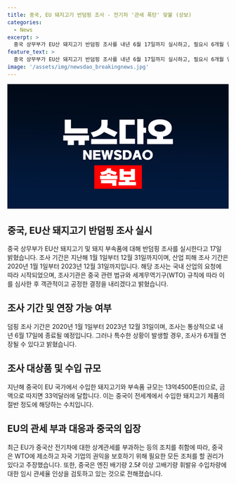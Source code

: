 ```yaml
---
title: 중국, EU 돼지고기 반덤핑 조사 - 전기차 '관세 폭탄' 맞불 (상보)
categories:
  - News
excerpt: >
  중국 상무부가 EU산 돼지고기 반덤핑 조사를 내년 6월 17일까지 실시하고, 필요시 6개월 연장할 수 있다고 밝혔다. 이에 따라 중국은 EU가 중국산 전기차에 부과한 관세를 WTO 위반으로 판단, 필요한 조치를 취할 것이라 언급했다. 중국에서 수입한 EU 돼지고기 규모가 매우 크며, 해당 조사는 국내 산업 요청에 따라 시작된 것으로 밝혀졌으며 공정한 결정을 내릴 것이라고 강조했다.
feature_text: >
  중국 상무부가 EU산 돼지고기 반덤핑 조사를 내년 6월 17일까지 실시하고, 필요시 6개월 연장할 수 있다고 밝혔다. 이에 따라 중국은 EU가 중국산 전기차에 부과한 관세를 WTO 위반으로 판단, 필요한 조치를 취할 것이라 언급했다. 중국에서 수입한 EU 돼지고기 규모가 매우 크며, 해당 조사는 국내 산업 요청에 따라 시작된 것으로 밝혀졌으며 공정한 결정을 내릴 것이라고 강조했다.
image: '/assets/img/newsdao_breakingnews.jpg'
---
```


<p><img src="/assets/img/newsdao_breakingnews.jpg" alt="firstkoreanews 속보" /></p>

<h2 data-ke-size="size26">중국, EU산 돼지고기 반덤핑 조사 실시</h2>

<p data-ke-size="size16">중국 상무부가 EU산 돼지고기 및 돼지 부속품에 대해 반덤핑 조사를 실시한다고 17일 밝혔습니다. 조사 기간은 지난해 1월 1일부터 12월 31일까지이며, 산업 피해 조사 기간은 2020년 1월 1일부터 2023년 12월 31일까지입니다. 해당 조사는 국내 산업의 요청에 따라 시작되었으며, 조사기관은 중국 관련 법규와 세계무역기구(WTO) 규칙에 따라 이를 심사한 후 객관적이고 공정한 결정을 내리겠다고 밝혔습니다.</p>

<h2 data-ke-size="size26">조사 기간 및 연장 가능 여부</h2>

<p data-ke-size="size16">덤핑 조사 기간은 2020년 1월 1일부터 2023년 12월 31일이며, 조사는 통상적으로 내년 6월 17일에 종료될 예정입니다. 그러나 특수한 상황이 발생할 경우, 조사가 6개월 연장될 수 있다고 밝혔습니다.</p>

<h2 data-ke-size="size26">조사 대상품 및 수입 규모</h2>

<p data-ke-size="size16">지난해 중국이 EU 국가에서 수입한 돼지고기와 부속품 규모는 13억4500톤(t)으로, 금액으로 따지면 33억달러에 달합니다. 이는 중국이 전세계에서 수입한 돼지고기 제품의 절반 정도에 해당하는 수치입니다.</p>

<h2 data-ke-size="size26">EU의 관세 부과 대응과 중국의 입장</h2>

<p data-ke-size="size16">최근 EU가 중국산 전기차에 대한 상계관세를 부과하는 등의 조치를 취함에 따라, 중국은 WTO에 제소하고 자국 기업의 권익을 보호하기 위해 필요한 모든 조처를 할 권리가 있다고 주장했습니다. 또한, 중국은 엔진 배기량 2.5ℓ 이상 고배기량 휘발유 수입차량에 대한 임시 관세율 인상을 검토하고 있는 것으로 전해졌습니다.</p>

